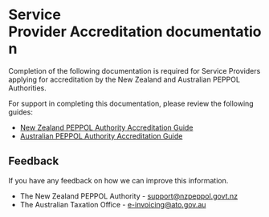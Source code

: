 # Service Provider Accreditation documentation

Completion of the following documentation is required for Service Providers applying for accreditation by the New Zealand and Australian PEPPOL Authorities.

For support in completing this documentation, please review the following guides:

* [New Zealand PEPPOL Authority Accreditation Guide](https://github.com/A-NZ-PEPPOL/A-NZ-accreditation-documents/tree/master/New%20Zealand%20PEPPOL%20Authority)
* [Australian PEPPOL Authority Accreditation Guide](https://softwaredevelopers.ato.gov.au/e-invoicing-accreditation-process)

## Feedback

If you have any feedback on how we can improve this information.

* The New Zealand PEPPOL Authority - [support@nzpeppol.govt.nz](mailto:support@nzpeppol.govt.nz)
* The Australian Taxation Office - [e-invoicing@ato.gov.au](mailto:e-invoicing@ato.gov.au)